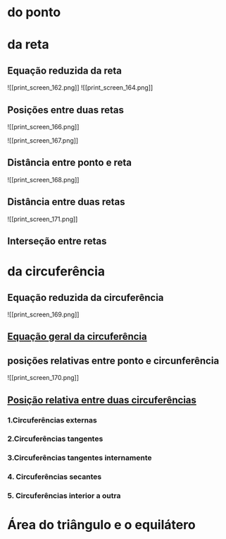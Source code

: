 # do ponto

# da reta
## Equação reduzida da reta

![[print_screen_162.png]]
![[print_screen_164.png]]

## Posições entre duas retas

![[print_screen_166.png]]

![[print_screen_167.png]]

## Distância entre ponto e reta

![[print_screen_168.png]]


## Distância entre duas retas

![[print_screen_171.png]]
## Interseção entre retas
# da circuferência

## Equação reduzida da circuferência

![[print_screen_169.png]]
## [Equação geral da circuferência](https://www.youtube.com/watch?v=tu81HCPl4mU&t=145s)

## posições relativas entre ponto e circunferência

![[print_screen_170.png]]

## [Posição relativa entre duas circuferências](https://www.youtube.com/watch?v=9lK6KL9kQmk)

### 1.Circuferências externas
### 2.Circuferências tangentes
### 3.Circuferências tangentes internamente
### 4. Circuferências secantes
### 5. Circuferências interior a outra




# Área do triângulo  e o equilátero
